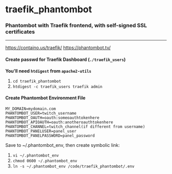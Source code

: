 # traefik_phantombot
### Phantombot with Traefik frontend, with self-signed SSL certificates
---

https://containo.us/traefik/
https://phantombot.tv/ 

#### Create passwd for Traefik Dashboard (`./traefik_users`)
**You'll need `htdigest` from `apache2-utils`**
1. `cd traefik_phantombot`
2. `htdigest -c traefik_users traefik admin`

#### Create Phantombot Environment File
```
MY_DOMAIN=mydomain.com
PHANTOMBOT_USER=twitch_username
PHANTOMBOT_OAUTH=oauth:someoauthtokenhere
PHANTOMBOT_APIOAUTH=oauth:anotheroauthtokenhere
PHANTOMBOT_CHANNEL=twitch_channel(if different from username)
PHANTOMBOT_PANELUSER=panel_user
PHANTOMBOT_PANELPASSWORD=panel_password
```
Save to ~/.phantombot_env, then create symbolic link:
1. `vi ~/.phantombot_env`
2. `chmod 0600 ~/.phantombot_env`
3. `ln -s ~/.phantombot_env /code/traefik_phantombot/.env`
